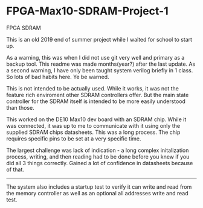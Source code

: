 # FPGA-Max10-SDRAM-Project-1
FPGA SDRAM 

This is an old 2019 end of summer project while I waited for school to start up.

As a warning, this was when I did not use git very well and primary as a backup tool.  This readme was made months(year?) after the last update.
As a second warning, I have only been taught system verilog briefly in 1 class. So lots of bad habits here.  Ye be warned.

This is not intended to be actually used.  While it works, it was not the feature rich enviroment other SDRAM controllers offer.
But the main state controller for the SDRAM itself is intended to be more easily understood than those.  

This worked on the DE10 Max10 dev board with an SDRAM chip.  While it was connected, it was up to me to communicate with it using only the supplied SDRAM chips datasheets.
This was a long process.  The chip requires specific pins to be set at a very specific time.

The largest challenge was lack of indication - a long complex initalization process, writing, and then reading had to be done before you knew if you did all 3 things correctly.
Gained a lot of confidence in datasheets because of that.  

---
The system also includes a startup test to verify it can write and read from the memory controller as well as an optional all addresses write and read test.


